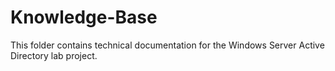 # Knowledge-Base 

This folder contains technical documentation for the Windows Server Active Directory lab project.
